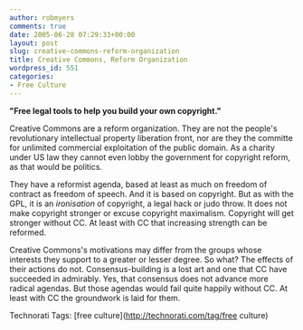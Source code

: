 ```yaml
---
author: robmyers
comments: true
date: 2005-06-28 07:29:33+00:00
layout: post
slug: creative-commons-reform-organization
title: Creative Commons, Reform Organization
wordpress_id: 551
categories:
- Free Culture
---
```


  
**"Free legal tools to help you build your own copyright."**  


  
Creative Commons are a reform organization. They are not the people's revolutionary intellectual property liberation front, nor are they the committe for unlimited commercial exploitation of the public domain. As a charity under US law they cannot even lobby the government for copyright reform, as that would be politics.  


  
They have a reformist agenda, based at least as much on freedom of contract as freedom of speech. And it is based on copyright. But as with the GPL, it is an _ironisation_ of copyright, a legal hack or judo throw. It does not make copyright stronger or excuse copyright maximalism. Copyright will get stronger without CC. At least with CC that increasing strength can be reformed.  


  
Creative Commons's motivations may differ from the groups whose interests they support to a greater or lesser degree. So what? The effects of their actions do not. Consensus-building is a lost art and one that CC have succeeded in admirably. Yes, that consensus does not advance more radical agendas. But those agendas would fail quite happily without CC. At least with CC the groundwork is laid for them.  


  


Technorati Tags: [free culture](http://technorati.com/tag/free culture)

  


